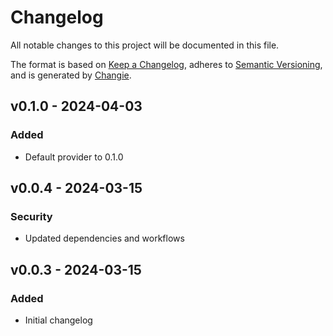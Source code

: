 # Changelog
All notable changes to this project will be documented in this file.

The format is based on [Keep a Changelog](https://keepachangelog.com/en/1.0.0/),
adheres to [Semantic Versioning](https://semver.org/spec/v2.0.0.html),
and is generated by [Changie](https://github.com/miniscruff/changie).


## v0.1.0 - 2024-04-03
### Added
* Default provider to 0.1.0

## v0.0.4 - 2024-03-15
### Security
* Updated dependencies and workflows

## v0.0.3 - 2024-03-15
### Added
* Initial changelog
